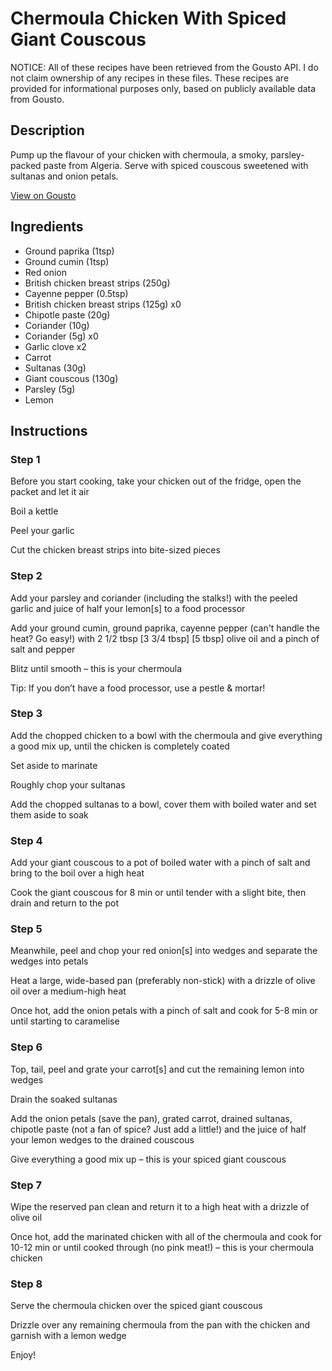 # Chermoula Chicken With Spiced Giant Couscous

NOTICE: All of these recipes have been retrieved from the Gousto API. I do not claim ownership of any recipes in these files. These recipes are provided for informational purposes only, based on publicly available data from Gousto.

## Description

Pump up the flavour of your chicken with chermoula, a smoky, parsley-packed paste from Algeria. Serve with spiced couscous sweetened with sultanas and onion petals.

[View on Gousto](https://www.gousto.co.uk/recipes/cookbook/chermoula-chicken-with-spiced-couscous)

## Ingredients

- Ground paprika (1tsp)
- Ground cumin (1tsp)
- Red onion
- British chicken breast strips (250g)
- Cayenne pepper (0.5tsp)
- British chicken breast strips (125g) x0
- Chipotle paste (20g)
- Coriander (10g)
- Coriander (5g) x0
- Garlic clove x2
- Carrot
- Sultanas (30g)
- Giant couscous (130g)
- Parsley (5g)
- Lemon

## Instructions


### Step 1

Before you start cooking, take your chicken out of the fridge, open the packet and let it air

Boil a kettle

Peel your garlic

Cut the chicken breast strips into bite-sized pieces


### Step 2

Add your parsley and coriander (including the stalks!) with the peeled garlic and juice of half your lemon[s] to a food processor

Add your ground cumin, ground paprika, cayenne pepper (can't handle the heat? Go easy!) with 2 1/2 tbsp <span class="text-purple">[3 3/4 tbsp]</span> <span class="text-danger">[5 tbsp]</span> olive oil and a pinch of salt and pepper

Blitz until smooth – this is your chermoula

Tip: If you don’t have a food processor, use a pestle & mortar!


### Step 3

Add the chopped chicken to a bowl with the chermoula and give everything a good mix up, until the chicken is completely coated

Set aside to marinate

Roughly chop your sultanas

Add the chopped sultanas to a bowl, cover them with boiled water and set them aside to soak


### Step 4

Add your giant couscous to a pot of boiled water with a pinch of salt and bring to the boil over a high heat

Cook the giant couscous for 8 min or until tender with a slight bite, then drain and return to the pot


### Step 5

Meanwhile, peel and chop your red onion[s] into wedges and separate the wedges into petals

Heat a large, wide-based pan (preferably non-stick) with a drizzle of olive oil over a medium-high heat

Once hot, add the onion petals with a pinch of salt and cook for 5-8 min or until starting to caramelise


### Step 6

Top, tail, peel and grate your carrot[s] and cut the remaining lemon into wedges

Drain the soaked sultanas

Add the onion petals (save the pan), grated carrot, drained sultanas, chipotle paste (not a fan of spice? Just add a little!) and the juice of half your lemon wedges to the drained couscous

Give everything a good mix up – this is your spiced giant couscous


### Step 7

Wipe the reserved pan clean and return it to a high heat with a drizzle of olive oil

Once hot, add the marinated chicken with all of the chermoula and cook for 10-12 min or until cooked through (no pink meat!) – this is your chermoula chicken

### Step 8

Serve the chermoula chicken over the spiced giant couscous

Drizzle over any remaining chermoula from the pan with the chicken and garnish with a lemon wedge

Enjoy!

